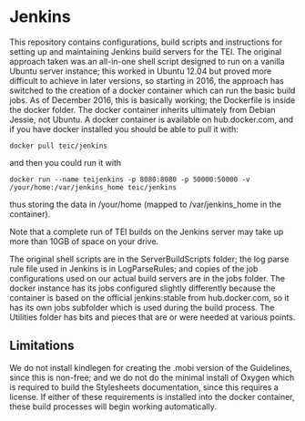# Jenkins
This repository contains configurations, build scripts and instructions for setting up and maintaining Jenkins build servers for the TEI. The original approach taken was an all-in-one shell script designed to run on a vanilla Ubuntu server instance; this worked in Ubuntu 12.04 but proved more difficult to achieve in later versions, so starting in 2016, the approach has switched to the creation of a docker container which can run the basic build jobs. As of December 2016, this is basically working; the Dockerfile is inside the docker folder. The docker container inherits ultimately from Debian Jessie, not Ubuntu. A docker container is available on hub.docker.com, and if you have docker installed you should be able to pull it with:

<code>docker pull teic/jenkins</code>

and then you could run it with 

<code>docker run --name teijenkins -p 8080:8080 -p 50000:50000 -v /your/home:/var/jenkins_home teic/jenkins</code>

thus storing the data in /your/home (mapped to /var/jenkins_home in the container).

Note that a complete run of TEI builds on the Jenkins server may take up more than 10GB of space on your drive.

The original shell scripts are in the ServerBuildScripts folder; the log parse rule file used in Jenkins is in LogParseRules; and copies of the job configurations used on our actual build servers are in the jobs folder. The docker instance has its jobs configured slightly differently because the container is based on the official jenkins:stable from hub.docker.com, so it has its own jobs subfolder which is used during the build process. The Utilities folder has bits and pieces that are or were needed at various points.

## Limitations
We do not install kindlegen for creating the .mobi version of the Guidelines, since this is non-free; and we do not do the minimal install of Oxygen which is required to build the Stylesheets documentation, since this requires a license. If either of these requirements is installed into the docker container, these build processes will begin working automatically. 
